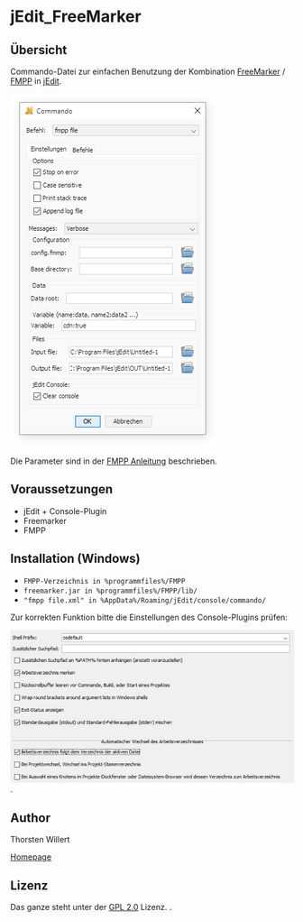 # jEdit_FreeMarker

## Übersicht

Commando-Datei zur einfachen Benutzung der Kombination <a href="https://freemarker.apache.org/">FreeMarker</a> / <a href="http://fmpp.sourceforge.net/index.html">FMPP</a> in <a href="http://www.jedit.org/">jEdit</a>.

![](/images/jEdit_fmpp.PNG)


Die Parameter sind in der [FMPP Anleitung](http://fmpp.sourceforge.net/commandline.html) beschrieben.

## Voraussetzungen

- jEdit + Console-Plugin
- Freemarker
- FMPP


## Installation (Windows)

- `FMPP-Verzeichnis in %programmfiles%/FMPP`
- `freemarker.jar in %programmfiles%/FMPP/lib/`
- `"fmpp file.xml" in %AppData%/Roaming/jEdit/console/commando/`

Zur korrekten Funktion bitte die Einstellungen des Console-Plugins prüfen:

![](/images/Freemarker_jEdit_Console_SystemShell.png).


 ## Author
 Thorsten Willert

 [Homepage](http://www.thorsten-willert.de/)

 ## Lizenz
 Das ganze steht unter der [GPL 2.0](https://github.com/THWillert/HomeMatic_CSS/blob/master/LICENSE) Lizenz.
.
